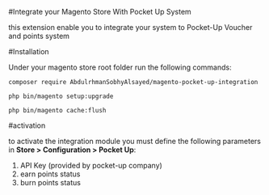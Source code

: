 #Integrate your Magento Store With Pocket Up System

this extension enable you to integrate your system to Pocket-Up Voucher and points system 

#Installation

Under your magento store root folder run the following commands:
```angular2html
composer require AbdulrhmanSobhyAlsayed/magento-pocket-up-integration

php bin/magento setup:upgrade

php bin/magento cache:flush
```
#activation

to activate the integration module you must define the following parameters in **Store > Configuration > Pocket Up**:

1. API Key (provided by pocket-up company)
2. earn points status
3. burn points status

